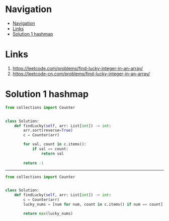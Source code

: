 # Navigation
- [Navigation](#navigation)
- [Links](#links)
- [Solution 1 hashmap](#solution-1-hashmap)

# Links
1. https://leetcode.com/problems/find-lucky-integer-in-an-array/
2. https://leetcode-cn.com/problems/find-lucky-integer-in-an-array/


# Solution 1 hashmap
```python
from collections import Counter


class Solution:
    def findLucky(self, arr: List[int]) -> int:
        arr.sort(reverse=True)
        c = Counter(arr)

        for val, count in c.items():
            if val == count:
                return val
        
        return -1
```
---
```python
from collections import Counter


class Solution:
    def findLucky(self, arr: List[int]) -> int:
        c = Counter(arr)
        lucky_nums = [num for num, count in c.items() if num == count] + [-1]

        return max(lucky_nums)
```